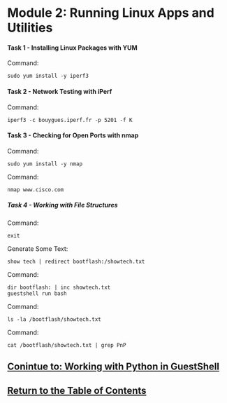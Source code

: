 # Module 2: Running Linux Apps and Utilities

#### Task 1 - Installing Linux Packages with YUM

Command:

```
sudo yum install -y iperf3
```

#### Task 2 - Network Testing with iPerf

Command:

```
iperf3 -c bouygues.iperf.fr -p 5201 -f K
```

#### Task 3 - Checking for Open Ports with nmap

Command:

```
sudo yum install -y nmap
```

Command:

```
nmap www.cisco.com
```

##### Task 4 - Working with File Structures

Command:

```
exit
```

Generate Some Text:

```
show tech | redirect bootflash:/showtech.txt
```

Command:

```
dir bootflash: | inc showtech.txt
guestshell run bash
```

Command:

```
ls -la /bootflash/showtech.txt
```

Command:

```
cat /bootflash/showtech.txt | grep PnP
```


## [Conintue to: Working with Python in GuestShell](DEVWKS_1695_Guided_4.md)

## [Return to the Table of Contents](../../README.md)